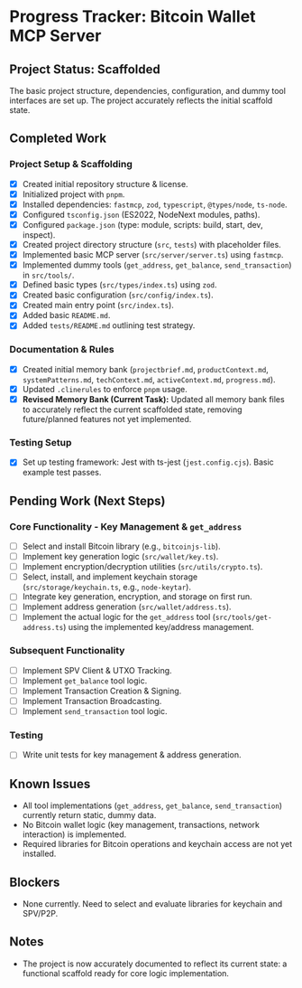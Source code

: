 # Progress Tracker: Bitcoin Wallet MCP Server

## Project Status: Scaffolded

The basic project structure, dependencies, configuration, and dummy tool interfaces are set up. The project accurately reflects the initial scaffold state.

## Completed Work

### Project Setup & Scaffolding
- [x] Created initial repository structure & license.
- [x] Initialized project with `pnpm`.
- [x] Installed dependencies: `fastmcp`, `zod`, `typescript`, `@types/node`, `ts-node`.
- [x] Configured `tsconfig.json` (ES2022, NodeNext modules, paths).
- [x] Configured `package.json` (type: module, scripts: build, start, dev, inspect).
- [x] Created project directory structure (`src`, `tests`) with placeholder files.
- [x] Implemented basic MCP server (`src/server/server.ts`) using `fastmcp`.
- [x] Implemented dummy tools (`get_address`, `get_balance`, `send_transaction`) in `src/tools/`.
- [x] Defined basic types (`src/types/index.ts`) using `zod`.
- [x] Created basic configuration (`src/config/index.ts`).
- [x] Created main entry point (`src/index.ts`).
- [x] Added basic `README.md`.
- [x] Added `tests/README.md` outlining test strategy.

### Documentation & Rules
- [x] Created initial memory bank (`projectbrief.md`, `productContext.md`, `systemPatterns.md`, `techContext.md`, `activeContext.md`, `progress.md`).
- [x] Updated `.clinerules` to enforce `pnpm` usage.
- [x] **Revised Memory Bank (Current Task):** Updated all memory bank files to accurately reflect the current scaffolded state, removing future/planned features not yet implemented.

### Testing Setup
- [x] Set up testing framework: Jest with ts-jest (`jest.config.cjs`). Basic example test passes.

## Pending Work (Next Steps)

### Core Functionality - Key Management & `get_address`
- [ ] Select and install Bitcoin library (e.g., `bitcoinjs-lib`).
- [ ] Implement key generation logic (`src/wallet/key.ts`).
- [ ] Implement encryption/decryption utilities (`src/utils/crypto.ts`).
- [ ] Select, install, and implement keychain storage (`src/storage/keychain.ts`, e.g., `node-keytar`).
- [ ] Integrate key generation, encryption, and storage on first run.
- [ ] Implement address generation (`src/wallet/address.ts`).
- [ ] Implement the actual logic for the `get_address` tool (`src/tools/get-address.ts`) using the implemented key/address management.

### Subsequent Functionality
- [ ] Implement SPV Client & UTXO Tracking.
- [ ] Implement `get_balance` tool logic.
- [ ] Implement Transaction Creation & Signing.
- [ ] Implement Transaction Broadcasting.
- [ ] Implement `send_transaction` tool logic.

### Testing
- [ ] Write unit tests for key management & address generation.

## Known Issues
- All tool implementations (`get_address`, `get_balance`, `send_transaction`) currently return static, dummy data.
- No Bitcoin wallet logic (key management, transactions, network interaction) is implemented.
- Required libraries for Bitcoin operations and keychain access are not yet installed.

## Blockers
- None currently. Need to select and evaluate libraries for keychain and SPV/P2P.

## Notes
- The project is now accurately documented to reflect its current state: a functional scaffold ready for core logic implementation.
